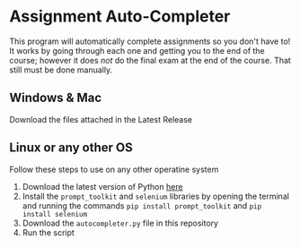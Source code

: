 # Assignment Auto-Completer
This program will automatically complete assignments so you don't have to! It works by going through each one and getting you to the end of the course; however it does *not* do the final exam at the end of the course. That still must be done manually.

## Windows & Mac
Download the files attached in the Latest Release

## Linux or any other OS
Follow these steps to use on any other operatine system
1. Download the latest version of Python [here](https://www.python.org/downloads/)
2. Install the `prompt_toolkit` and `selenium` libraries by opening the terminal and running the commands `pip install prompt_toolkit` and `pip install selenium`
3. Download the `autocompleter.py` file in this repository
4. Run the script
